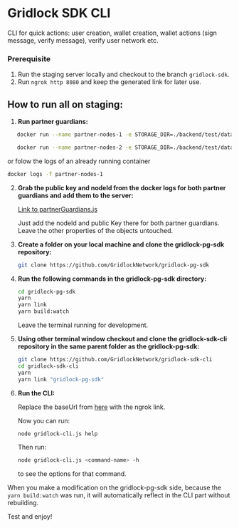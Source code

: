 # Gridlock SDK CLI

CLI for quick actions: user creation, wallet creation, wallet actions (sign message, verify message), verify user network etc.

### Prerequisite
1. Run the staging server locally and checkout to the branch `gridlock-sdk`.
2. Run `ngrok http 8080` and keep the generated link for later use.

## How to run all on staging:

1. **Run partner guardians:**
```sh
   docker run --name partner-nodes-1 -e STORAGE_DIR=./backend/test/data -e NODE_DB=/var/lib/gridlock/node/node.db -e NATS_ADDRESS=nats://stagingnats.gridlock.network:4222 ghcr.io/gridlocknetwork/mvp/partner-node:latest
```


```sh
   docker run --name partner-nodes-2 -e STORAGE_DIR=./backend/test/data -e NODE_DB=/var/lib/gridlock/node/node.db -e NATS_ADDRESS=nats://stagingnats.gridlock.network:4222 ghcr.io/gridlocknetwork/mvp/partner-node:latest
```

or folow the logs of an already running container
```sh
docker logs -f partner-nodes-1
```

2. **Grab the public key and nodeId from the docker logs for both partner guardians and add them to the server:**

   [Link to partnerGuardians.js](https://github.com/GridlockNetwork/gridlock-server-nodejs/blob/56314686564358e3c5d8f77590842d9f930bf8d1/src/store/constants/partnerGuardians.js#L115)

   Just add the nodeId and public Key there for both partner guardians. Leave the other properties of the objects untouched.

3. **Create a folder on your local machine and clone the gridlock-pg-sdk repository:**

   ```sh
   git clone https://github.com/GridlockNetwork/gridlock-pg-sdk
   ```

4. **Run the following commands in the gridlock-pg-sdk directory:**

   ```sh
   cd gridlock-pg-sdk
   yarn
   yarn link
   yarn build:watch
   ```

   Leave the terminal running for development.

5. **Using other terminal window checkout and clone the gridlock-sdk-cli repository in the same parent folder as the gridlock-pg-sdk:**

   ```sh
   git clone https://github.com/GridlockNetwork/gridlock-sdk-cli
   cd gridlock-sdk-cli
   yarn
   yarn link "gridlock-pg-sdk"
   ```

6. **Run the CLI:**

   Replace the baseUrl from [here](https://github.com/GridlockNetwork/gridlock-sdk-cli/blob/24e9a61ee219382ef720b04e8ea0279478a912e7/gridlock-cli.js#L98) with the ngrok link.

   Now you can run:

   ```sh
   node gridlock-cli.js help
   ```

   Then run:

   ```sh
   node gridlock-cli.js <command-name> -h
   ```

   to see the options for that command.

When you make a modification on the gridlock-pg-sdk side, because the `yarn build:watch` was run, it will automatically reflect in the CLI part without rebuilding.

Test and enjoy!
